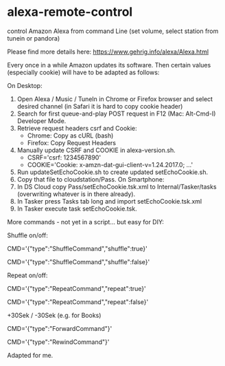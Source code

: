 # alexa-remote-control
control Amazon Alexa from command Line (set volume, select station from tunein or pandora) 

Please find more details here: https://www.gehrig.info/alexa/Alexa.html

Every once in a while Amazon updates its software.  Then certain values (especially cookie) will have to be adapted as follows:

On Desktop:
1. Open Alexa / Music / TuneIn in Chrome or Firefox browser and select desired channel (in Safari it is hard to copy cookie header)
2. Search for first queue-and-play POST request in F12 (Mac: Alt-Cmd-I) Developer Mode.
3. Retrieve request headers csrf and Cookie:
   - Chrome: Copy as cURL (bash)
   - Firefox: Copy Request Headers
4. Manually update CSRF and COOKIE in alexa-version.sh.
   - CSRF='csrf: 1234567890'
   - COOKIE='Cookie: x-amzn-dat-gui-client-v=1.24.2017.0; ...'
5. Run updateSetEchoCookie.sh to create updated setEchoCookie.sh.
6. Copy that file to cloudstation/Pass.
On Smartphone:
7. In DS Cloud copy Pass/setEchoCookie.tsk.xml to Internal/Tasker/tasks (overwriting whatever is in there already).
8. In Tasker press Tasks tab long and import setEchoCookie.tsk.xml
9. In Tasker execute task setEchoCookie.tsk.

More commands - not yet in a script... but easy for DIY:

Shuffle on/off:

CMD='{"type":"ShuffleCommand","shuffle":true}'

CMD='{"type":"ShuffleCommand","shuffle":false}'

Repeat on/off:

CMD='{"type":"RepeatCommand","repeat":true}'

CMD='{"type":"RepeatCommand","repeat":false}'

+30Sek / -30Sek (e.g. for Books)

CMD='{"type":"ForwardCommand"}'

CMD='{"type":"RewindCommand"}'

Adapted for me.
